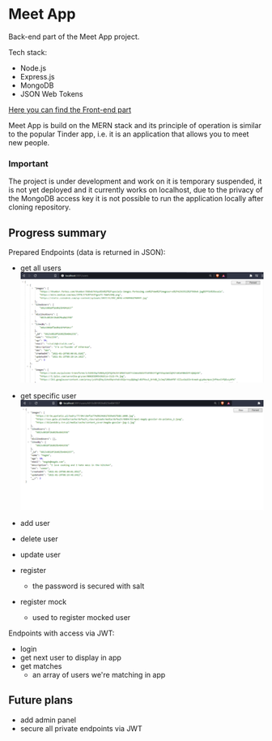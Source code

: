 # Meet App
Back-end part of the Meet App project.

Tech stack:
* Node.js
* Express.js
* MongoDB
* JSON Web Tokens

[Here you can find the Front-end part](https://github.com/piotrstepak/meet-app-front)

Meet App is build on the MERN stack and its principle of operation is similar to the popular Tinder app, i.e. 
it is an application that allows you to meet new people.

### Important
The project is under development and work on it is temporary suspended, 
it is not yet deployed and it currently works on localhost, due to the privacy of the MongoDB 
access key it is not possible to run the application locally after cloning repository.

## Progress summary
Prepared Endpoints (data is returned in JSON):

* get all users
![api_users.png](docs/api_users.png)

* get specific user
![api_get_user.png](docs/api_get_user.png)

* add user
* delete user
* update user
* register
    * the password is secured with salt
* register mock
    * used to register mocked user
    
Endpoints with access via JWT:
* login
* get next user to display in app
* get matches 
    * an array of users we're matching in app
 
 
 ## Future plans
 * add admin panel
 * secure all private endpoints via JWT
 